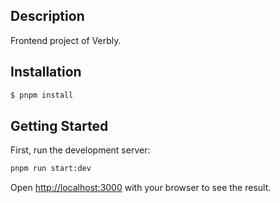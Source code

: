 ## Description

Frontend project of Verbly.

## Installation

```bash
$ pnpm install
```

## Getting Started

First, run the development server:

```bash
pnpm run start:dev
```

Open [http://localhost:3000](http://localhost:3000) with your browser to see the result.
